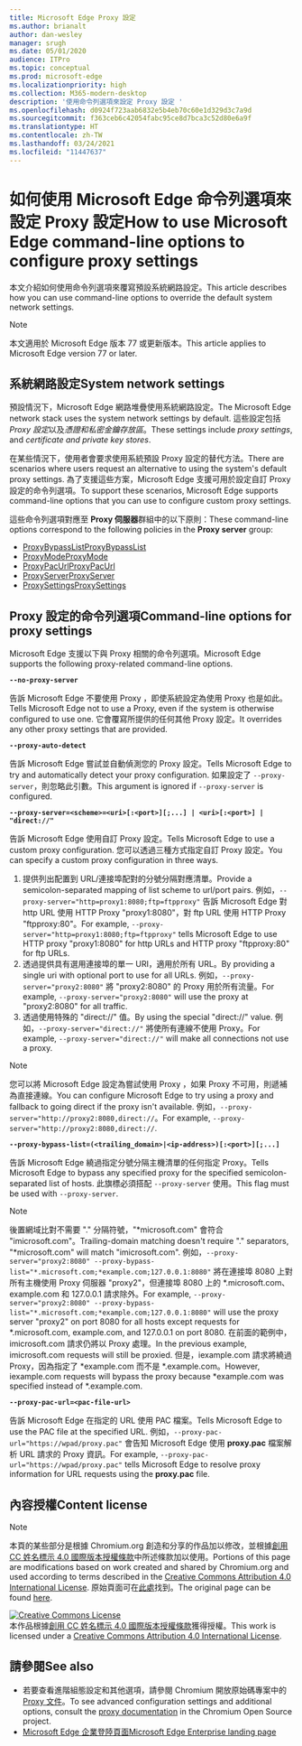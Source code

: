 ```yaml
---
title: Microsoft Edge Proxy 設定
ms.author: brianalt
author: dan-wesley
manager: srugh
ms.date: 05/01/2020
audience: ITPro
ms.topic: conceptual
ms.prod: microsoft-edge
ms.localizationpriority: high
ms.collection: M365-modern-desktop
description: '使用命令列選項來設定 Proxy 設定 '
ms.openlocfilehash: d0924f723aab6832e5b4eb70c60e1d329d3c7a9d
ms.sourcegitcommit: f363ceb6c42054fabc95ce8d7bca3c52d80e6a9f
ms.translationtype: HT
ms.contentlocale: zh-TW
ms.lasthandoff: 03/24/2021
ms.locfileid: "11447637"
---
```

# <a name="how-to-use-microsoft-edge-command-line-options-to-configure-proxy-settings"></a><span data-ttu-id="da711-103">如何使用 Microsoft Edge 命令列選項來設定 Proxy 設定</span><span class="sxs-lookup"><span data-stu-id="da711-103">How to use Microsoft Edge command-line options to configure proxy settings</span></span>

<span data-ttu-id="da711-104">本文介紹如何使用命令列選項來覆寫預設系統網路設定。</span><span class="sxs-lookup"><span data-stu-id="da711-104">This article describes how you can use command-line options to override the default system network settings.</span></span>

>[!NOTE]
><span data-ttu-id="da711-105">本文適用於 Microsoft Edge 版本 77 或更新版本。</span><span class="sxs-lookup"><span data-stu-id="da711-105">This article applies to Microsoft Edge version 77 or later.</span></span>

## <a name="system-network-settings"></a><span data-ttu-id="da711-106">系統網路設定</span><span class="sxs-lookup"><span data-stu-id="da711-106">System network settings</span></span>

<span data-ttu-id="da711-107">預設情況下，Microsoft Edge 網路堆疊使用系統網路設定。</span><span class="sxs-lookup"><span data-stu-id="da711-107">The Microsoft Edge network stack uses the system network settings by default.</span></span> <span data-ttu-id="da711-108">這些設定包括 *Proxy 設定*以及*憑證和私密金鑰存放區*。</span><span class="sxs-lookup"><span data-stu-id="da711-108">These settings include *proxy settings*, and *certificate and private key stores*.</span></span>

<span data-ttu-id="da711-109">在某些情況下，使用者會要求使用系統預設 Proxy 設定的替代方法。</span><span class="sxs-lookup"><span data-stu-id="da711-109">There are scenarios where users request an alternative to using the system's default proxy settings.</span></span> <span data-ttu-id="da711-110">為了支援這些方案，Microsoft Edge 支援可用於設定自訂 Proxy 設定的命令列選項。</span><span class="sxs-lookup"><span data-stu-id="da711-110">To support these scenarios, Microsoft Edge supports command-line options that you can use to configure custom proxy settings.</span></span>

<span data-ttu-id="da711-111">這些命令列選項對應至 **Proxy 伺服器**群組中的以下原則：</span><span class="sxs-lookup"><span data-stu-id="da711-111">These command-line options correspond to the following policies in the **Proxy server** group:</span></span>

- [<span data-ttu-id="da711-112">ProxyBypassList</span><span class="sxs-lookup"><span data-stu-id="da711-112">ProxyBypassList</span></span>](./microsoft-edge-policies.md#proxybypasslist)
- [<span data-ttu-id="da711-113">ProxyMode</span><span class="sxs-lookup"><span data-stu-id="da711-113">ProxyMode</span></span>](./microsoft-edge-policies.md#proxymode)
- [<span data-ttu-id="da711-114">ProxyPacUrl</span><span class="sxs-lookup"><span data-stu-id="da711-114">ProxyPacUrl</span></span>](./microsoft-edge-policies.md#proxypacurl)
- [<span data-ttu-id="da711-115">ProxyServer</span><span class="sxs-lookup"><span data-stu-id="da711-115">ProxyServer</span></span>](./microsoft-edge-policies.md#proxyserver)
- [<span data-ttu-id="da711-116">ProxySettings</span><span class="sxs-lookup"><span data-stu-id="da711-116">ProxySettings</span></span>](./microsoft-edge-policies.md#proxysettings)

## <a name="command-line-options-for-proxy-settings"></a><span data-ttu-id="da711-117">Proxy 設定的命令列選項</span><span class="sxs-lookup"><span data-stu-id="da711-117">Command-line options for proxy settings</span></span>

<span data-ttu-id="da711-118">Microsoft Edge 支援以下與 Proxy 相關的命令列選項。</span><span class="sxs-lookup"><span data-stu-id="da711-118">Microsoft Edge supports the following proxy-related command-line options.</span></span>

 **`--no-proxy-server`**
 
<span data-ttu-id="da711-119">告訴 Microsoft Edge 不要使用 Proxy ，即使系統設定為使用 Proxy 也是如此。</span><span class="sxs-lookup"><span data-stu-id="da711-119">Tells Microsoft Edge not to use a Proxy, even if the system is otherwise configured to use one.</span></span> <span data-ttu-id="da711-120">它會覆寫所提供的任何其他 Proxy 設定。</span><span class="sxs-lookup"><span data-stu-id="da711-120">It overrides any other proxy settings that are provided.</span></span>

**`--proxy-auto-detect`**

<span data-ttu-id="da711-121">告訴 Microsoft Edge 嘗試並自動偵測您的 Proxy 設定。</span><span class="sxs-lookup"><span data-stu-id="da711-121">Tells Microsoft Edge to try and automatically detect your proxy configuration.</span></span> <span data-ttu-id="da711-122">如果設定了 `--proxy-server`，則忽略此引數。</span><span class="sxs-lookup"><span data-stu-id="da711-122">This argument is ignored if `--proxy-server` is configured.</span></span>

**`--proxy-server=<scheme>=<uri>[:<port>][;...] | <uri>[:<port>] | "direct://"`**

<span data-ttu-id="da711-123">告訴 Microsoft Edge 使用自訂 Proxy 設定。</span><span class="sxs-lookup"><span data-stu-id="da711-123">Tells Microsoft Edge to use a custom proxy configuration.</span></span> <span data-ttu-id="da711-124">您可以透過三種方式指定自訂 Proxy 設定。</span><span class="sxs-lookup"><span data-stu-id="da711-124">You can specify a custom proxy configuration in three ways.</span></span>

1. <span data-ttu-id="da711-125">提供列出配置到 URL/連接埠配對的分號分隔對應清單。</span><span class="sxs-lookup"><span data-stu-id="da711-125">Provide a semicolon-separated mapping of list scheme to url/port pairs.</span></span> <span data-ttu-id="da711-126">例如，`--proxy-server="http=proxy1:8080;ftp=ftpproxy"` 告訴 Microsoft Edge 對 http URL 使用 HTTP Proxy "proxy1:8080"，對 ftp URL 使用 HTTP Proxy "ftpproxy:80"。</span><span class="sxs-lookup"><span data-stu-id="da711-126">For example, `--proxy-server="http=proxy1:8080;ftp=ftpproxy"` tells Microsoft Edge to use HTTP proxy "proxy1:8080" for http URLs and HTTP proxy "ftpproxy:80" for ftp URLs.</span></span>
2. <span data-ttu-id="da711-127">透過提供具有選用連接埠的單一 URI，適用於所有 URL。</span><span class="sxs-lookup"><span data-stu-id="da711-127">By providing a single uri with optional port to use for all URLs.</span></span> <span data-ttu-id="da711-128">例如，`--proxy-server="proxy2:8080"` 將 "proxy2:8080" 的 Proxy 用於所有流量。</span><span class="sxs-lookup"><span data-stu-id="da711-128">For example, `--proxy-server="proxy2:8080"` will use the proxy at "proxy2:8080" for all traffic.</span></span>
3. <span data-ttu-id="da711-129">透過使用特殊的 "direct://" 值。</span><span class="sxs-lookup"><span data-stu-id="da711-129">By using the special "direct://" value.</span></span> <span data-ttu-id="da711-130">例如，`--proxy-server="direct://"` 將使所有連線不使用 Proxy。</span><span class="sxs-lookup"><span data-stu-id="da711-130">For example, `--proxy-server="direct://"` will make all connections not use a proxy.</span></span> 

>[!NOTE]
><span data-ttu-id="da711-131">您可以將 Microsoft Edge 設定為嘗試使用 Proxy ，如果 Proxy 不可用，則遞補為直接連線。</span><span class="sxs-lookup"><span data-stu-id="da711-131">You can configure Microsoft Edge to try using a proxy and fallback to going direct if the proxy isn't available.</span></span> <span data-ttu-id="da711-132">例如，`--proxy-server="http://proxy2:8080,direct://`。</span><span class="sxs-lookup"><span data-stu-id="da711-132">For example, `--proxy-server="http://proxy2:8080,direct://`.</span></span>

**`--proxy-bypass-list=(<trailing_domain>|<ip-address>)[:<port>][;...]`**

<span data-ttu-id="da711-133">告訴 Microsoft Edge 繞過指定分號分隔主機清單的任何指定 Proxy。</span><span class="sxs-lookup"><span data-stu-id="da711-133">Tells Microsoft Edge to bypass any specified proxy for the specified semicolon-separated list of hosts.</span></span> <span data-ttu-id="da711-134">此旗標必須搭配 `--proxy-server` 使用。</span><span class="sxs-lookup"><span data-stu-id="da711-134">This flag must be used with `--proxy-server`.</span></span>

>[!NOTE]
><span data-ttu-id="da711-135">後置網域比對不需要 "." 分隔符號，"\*microsoft.com" 會符合 "imicrosoft.com"。</span><span class="sxs-lookup"><span data-stu-id="da711-135">Trailing-domain matching doesn't require "." separators, "\*microsoft.com" will match "imicrosoft.com".</span></span> <span data-ttu-id="da711-136">例如，`--proxy-server="proxy2:8080" --proxy-bypass-list="*.microsoft.com;*example.com;127.0.0.1:8080"` 將在連接埠 8080 上對所有主機使用 Proxy 伺服器 "proxy2"，但連接埠 8080 上的 \*.microsoft.com、example.com 和 127.0.0.1 請求除外。</span><span class="sxs-lookup"><span data-stu-id="da711-136">For example, `--proxy-server="proxy2:8080" --proxy-bypass-list="*.microsoft.com;*example.com;127.0.0.1:8080"` will use the proxy server "proxy2" on port 8080 for all hosts except requests for \*.microsoft.com, example.com, and 127.0.0.1 on port 8080.</span></span> <span data-ttu-id="da711-137">在前面的範例中，imicrosoft.com 請求仍將以 Proxy 處理。</span><span class="sxs-lookup"><span data-stu-id="da711-137">In the previous example, imicrosoft.com requests will still be proxied.</span></span> <span data-ttu-id="da711-138">但是，iexample.com 請求將繞過 Proxy，因為指定了 \*example.com 而不是 \*.example.com。</span><span class="sxs-lookup"><span data-stu-id="da711-138">However, iexample.com requests will bypass the proxy because \*example.com was specified instead of \*.example.com.</span></span>

**`--proxy-pac-url=<pac-file-url>`**

<span data-ttu-id="da711-139">告訴 Microsoft Edge 在指定的 URL 使用 PAC 檔案。</span><span class="sxs-lookup"><span data-stu-id="da711-139">Tells Microsoft Edge to use the PAC file at the specified URL.</span></span> <span data-ttu-id="da711-140">例如，`--proxy-pac-url="https://wpad/proxy.pac"` 會告知 Microsoft Edge 使用 **proxy.pac** 檔案解析 URL 請求的 Proxy 資訊。</span><span class="sxs-lookup"><span data-stu-id="da711-140">For example, `--proxy-pac-url="https://wpad/proxy.pac"` tells Microsoft Edge to resolve proxy information for URL requests using the **proxy.pac** file.</span></span>

## <a name="content-license"></a><span data-ttu-id="da711-141">內容授權</span><span class="sxs-lookup"><span data-stu-id="da711-141">Content license</span></span>

> [!NOTE]
> <span data-ttu-id="da711-142">本頁的某些部分是根據 Chromium.org 創造和分享的作品加以修改，並根據[創用 CC 姓名標示 4.0 國際版本授權條款](http://creativecommons.org/licenses/by/4.0/)中所述條款加以使用。</span><span class="sxs-lookup"><span data-stu-id="da711-142">Portions of this page are modifications based on work created and shared by Chromium.org and used according to terms described in the [Creative Commons Attribution 4.0 International License](http://creativecommons.org/licenses/by/4.0/).</span></span> <span data-ttu-id="da711-143">原始頁面可在[此處](https://www.chromium.org/developers/design-documents/network-settings#TOC-Command-line-options-for-proxy-sett)找到。</span><span class="sxs-lookup"><span data-stu-id="da711-143">The original page can be found [here](https://www.chromium.org/developers/design-documents/network-settings#TOC-Command-line-options-for-proxy-sett).</span></span>
  
<a rel="license" href="http://creativecommons.org/licenses/by/4.0/"><img alt="Creative Commons License" style="border-width:0" src="https://i.creativecommons.org/l/by/4.0/88x31.png" /></a><br /><span data-ttu-id="da711-144">本作品根據<a rel="license" href="http://creativecommons.org/licenses/by/4.0/">創用 CC 姓名標示 4.0 國際版本授權條款</a>獲得授權。</span><span class="sxs-lookup"><span data-stu-id="da711-144">This work is licensed under a <a rel="license" href="http://creativecommons.org/licenses/by/4.0/">Creative Commons Attribution 4.0 International License</a>.</span></span>

## <a name="see-also"></a><span data-ttu-id="da711-145">請參閱</span><span class="sxs-lookup"><span data-stu-id="da711-145">See also</span></span>

- <span data-ttu-id="da711-146">若要查看進階組態設定和其他選項，請參閱 Chromium 開放原始碼專案中的 [Proxy 文件](https://chromium.googlesource.com/chromium/src/+/HEAD/net/docs/proxy.md)。</span><span class="sxs-lookup"><span data-stu-id="da711-146">To see advanced configuration settings and additional options, consult the [proxy documentation](https://chromium.googlesource.com/chromium/src/+/HEAD/net/docs/proxy.md) in the Chromium Open Source project.</span></span>
- [<span data-ttu-id="da711-147">Microsoft Edge 企業登陸頁面</span><span class="sxs-lookup"><span data-stu-id="da711-147">Microsoft Edge Enterprise landing page</span></span>](https://aka.ms/EdgeEnterprise)